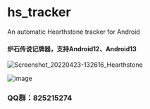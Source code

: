 # hs_tracker
An automatic Hearthstone tracker for Android
#### 炉石传说记牌器，支持Android12、Android13
![Screenshot_20220423-132616_Hearthstone](https://user-images.githubusercontent.com/16809185/199713461-c0a16e10-e225-4c2a-894d-a1f4dfc51824.jpg)


![image](https://user-images.githubusercontent.com/16809185/201462989-9a826302-b1a7-4674-825c-bfd13711efc9.png)


### QQ群：825215274
